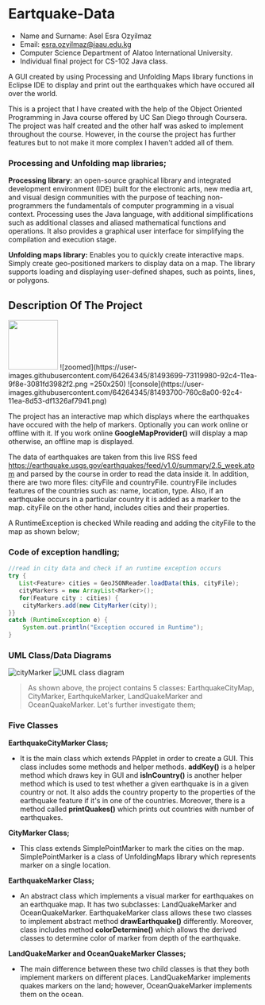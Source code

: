 Eartquake-Data
==================================================================

- Name and Surname: Asel Esra Ozyilmaz
- Email: esra.ozyilmaz@iaau.edu.kg
- Computer Science Department of Alatoo International University.
- Individual final project for CS-102 Java class.

A GUI created by using Processing and Unfolding Maps library functions in Eclipse IDE to display and print out the earthquakes which have occured all over the world.

This is a project that I have created with the help of the Object Oriented Programming in Java course offered by 
UC San Diego through Coursera. The project was half created and the other half was asked to implement throughout the course. However, in the course the project has further features but to not make it more complex I haven't added all of them.

### Processing and Unfolding map libraries;

**Processing library:** an open-source graphical library and integrated development environment (IDE) built for the electronic arts, new media art, and visual design communities with the purpose of teaching non-programmers the fundamentals of computer programming in a visual context.
Processing uses the Java language, with additional simplifications such as additional classes and aliased mathematical functions and operations. It also provides a graphical user interface for simplifying the compilation and execution stage. 

**Unfolding maps library:** Enables you to quickly create interactive maps. Simply create geo-positioned markers to display data on a map. The library supports loading and displaying user-defined shapes, such as points, lines, or polygons.

## Description Of The Project

<img src="https://user-images.githubusercontent.com/64264345/81493697-6b51f500-92c4-11ea-9770-faf08fc44470.png" width="100">
![zoomed](https://user-images.githubusercontent.com/64264345/81493699-73119980-92c4-11ea-9f8e-3081fd3982f2.png =250x250)
![console](https://user-images.githubusercontent.com/64264345/81493700-760c8a00-92c4-11ea-8d53-df1326af7941.png)

The project has an interactive map which displays where the earthquakes have occured with the help of markers. Optionally you can work online or offline with it. If you work online **GoogleMapProvider()** will display a map otherwise, an offline map is displayed. 

The data of earthquakes are taken from this live RSS feed https://earthquake.usgs.gov/earthquakes/feed/v1.0/summary/2.5_week.atom and parsed by the course in order to read the data inside it. In addition, there are two more files: cityFile and countryFile. countryFile includes features of the countries such as: name, location, type. Also, if an earthquake occurs in a particular country it is added as a marker to the map. cityFile on the other hand, includes cities and their properties. 

A RuntimeException is checked While reading and adding the cityFile to the map as shown below;

### Code of exception handling;

``` Java	
//read in city data and check if an runtime exception occurs
try {
   List<Feature> cities = GeoJSONReader.loadData(this, cityFile);
   cityMarkers = new ArrayList<Marker>();
   for(Feature city : cities) {
	cityMarkers.add(new CityMarker(city));
}}
catch (RuntimeException e) {
    System.out.println("Exception occured in Runtime");
}
```
### UML Class/Data Diagrams 

![cityMarker](https://user-images.githubusercontent.com/64264345/81471618-325a4780-9214-11ea-8e99-df2282f58376.png) ![UML class diagram](https://user-images.githubusercontent.com/64264345/81473170-8c600a80-921e-11ea-9533-7f2078ac851e.png)

> As shown above, the project contains 5 classes: EarthquakeCityMap, CityMarker, EarthqukeMarker, LandQuakeMarker and OceanQuakeMarker. Let's further investigate them;

### Five Classes

**EarthquakeCityMarker Class;**

- It is the main class which extends PApplet in order to create a GUI. This class includes some methods and helper methods. **addKey()** is a helper method which draws key in GUI and **isInCountry()** is another helper method which is used to test whether a given earthquake is in a given country or not. It also adds the country property to the properties of the earthquake feature if it's in one of the countries. Moreover, there is a method called **printQuakes()** which prints out countries with number of earthquakes. 

**CityMarker Class;**
 
- This class extends SimplePointMarker to mark the cities on the map. SimplePointMarker is a class of UnfoldingMaps library which   represents marker on a single location. 

**EarthquakeMarker Class;**

- An abstract class which implements a visual marker for earthquakes on an earthquake map. It has two subclasses: LandQuakeMarker and OceanQuakeMarker. EarthquakeMarker class allows these two classes to implement abstract method **drawEarthquake()** differently. Moreover, class includes method **colorDetermine()** which allows the derived classes to determine color of marker from depth of the earthquake.

**LandQuakeMarker and OceanQuakeMarker Classes;**

- The main difference between these two child classes is that they both implement markers on different places. LandQuakeMarker implements quakes markers on the land; however, OceanQuakeMarker implements them on the ocean.

